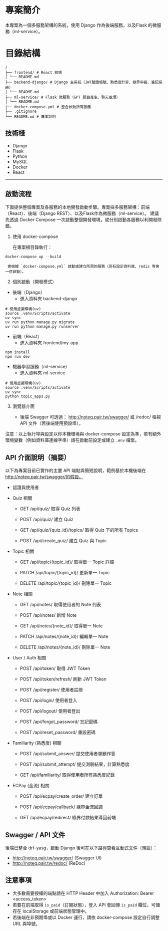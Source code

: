 # 專案簡介
本專案為一個多服務架構的系統，使用 Django 作為後端服務，以及Flask 的微服務（ml-service）。

# 目錄結構
```
/
├── frontend/ # React 前端
│ └── README.md
├── backend-django/ # Django 主系統（JWT驗證帳號、熟悉度計算、綠界串接、筆記系統）
│ └── README.md
├── ml-service/ # Flask 微服務（GPT 題目產生、聊天處理）
│ └── README.md
├── docker-compose.yml # 整合啟動所有服務
├── .gitignore
└── README.md # 專案說明
```

## 技術棧

- Django
- Flask 
- Python 
- MySQL
- Docker
- React 

---

## 啟動流程

下面提供整個專案及各服務的本地開發啟動步驟。專案採多服務架構：前端（React）、後端（Django REST）、以及Flask作為微服務（ml-service）。
建議先透過 Docker Compose 一次啟動整個開發環境，或分別啟動各服務以利開發除錯。

1) 使用 docker-compose

	 在專案根目錄執行：

```powershell
docker-compose up --build
```

	 會根據 `docker-compose.yml` 啟動或建立所需的服務（若有設定資料庫、redis 等會一併啟動）。

2) 個別啟動（開發模式）

 - 後端（Django）
	- 進入資料夾 backend-django

```
# 使用虛擬環境(uv)
source .venv/Scripts/activate
uv sync
uv run python manage.py migrate
uv run python manage.py runserver

```

 - 前端（React）
	- 進入資料夾 frontend/my-app
  
```
npm install
npm run dev

```

 - 機器學習服務（ml-service）
	- 進入資料夾 ml-service
  
```
# 使用虛擬環境(uv)
source .venv/Scripts/activate
uv sync
python topic_apps.py

```

3) 瀏覽器介面
   
	 - 後端 Swagger 可透過： http://noteq.pair.tw/swagger/ 或 /redoc/ 檢視 API 文件（若後端使用預設埠）。

注意：以上執行埠與設定以你本機環境與 docker-compose 設定為準，若有額外環境變數（例如資料庫連線字串）請在啟動前設定或建立 `.env` 檔案。

## API 介面說明（摘要）

以下為專案目前已實作的主要 API 端點與簡短說明，範例基於本機後端在 http://noteq.pair.tw/swagger/的假設。

- 認證與使用者

- Quiz 相關

	- GET /api/quiz/ 取得 Quiz 列表

	- POST /api/quiz/ 建立 Quiz

	- GET /api/quiz/{quiz_id}/topics/ 取得 Quiz 下的所有 Topics

	- POST /api/create_quiz/ 建立 Quiz 與 Topic

- Topic 相關

	- GET /api/topic/{topic_id}/ 取得單一 Topic 詳細

	- PATCH /api/topic/{topic_id}/ 更新單一 Topic

	- DELETE /api/topic/{topic_id}/ 刪除單一 Topic

- Note 相關

	- GET /api/notes/ 取得使用者的 Note 列表

	- POST /api/notes/ 新增 Note

	- GET /api/notes/{note_id}/ 取得單一 Note

	- PATCH /api/notes/{note_id}/ 編輯單一 Note

	- DELETE /api/notes/{note_id}/ 刪除單一 Note

- User / Auth 相關

	- POST /api/token/ 取得 JWT Token

	- POST /api/token/refresh/ 刷新 JWT Token

	- POST /api/register/ 使用者註冊

	- POST /api/login/ 使用者登入

	- POST /api/logout/ 使用者登出

	- POST /api/forgot_password/ 忘記密碼

	- POST /api/reset_password/ 重設密碼

- Familiarity (熟悉度) 相關

	- POST /api/submit_answer/ 提交使用者單題作答

	- POST /api/submit_attempt/ 提交測驗結果，計算熟悉度

	- GET /api/familiarity/ 取得使用者所有熟悉度紀錄

- ECPay (金流) 相關

	- POST /api/ecpay/create_order/ 建立訂單

	- POST /api/ecpay/callback/ 綠界金流回調

	- GET /api/ecpay/redirect/ 綠界付款結果導回前端

	
## Swagger / API 文件

後端已整合 drf-yasg，啟動 Django 後可在以下路徑查看互動式文件（預設）：

- http://noteq.pair.tw/swagger/  (Swagger UI)
- http://noteq.pair.tw/redoc/    (ReDoc)

## 注意事項

- 大多數需要授權的端點請在 HTTP Header 中加入 Authorization: Bearer <access_token>
- 若要在前端取得 `is_paid`（訂閱狀態），登入 API 會回傳 `is_paid` 欄位，可儲存在 localStorage 或前端狀態管理中。
- 若後端在非預期埠或以 Docker 運行，請依 docker-compose 設定自行調整 URL 與埠號。